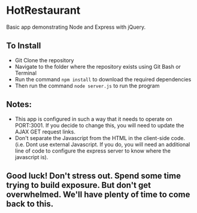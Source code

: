# HotRestaurant
Basic app demonstrating Node and Express with jQuery. 

## To Install
* Git Clone the repository
* Navigate to the folder where the repository exists using Git Bash or Terminal
* Run the command `npm install` to download the required dependencies
* Then run the command `node server.js` to run the program

## Notes:
* This app is configured in such a way that it needs to operate on PORT:3001. If you decide to change this, you will need to update the AJAX GET request links.
* Don't separate the Javascript from the HTML in the client-side code. (i.e. Dont use external Javascript. If you do, you will need an additional line of code to configure the express server to know where the javascript is).

## Good luck! Don't stress out. Spend some time trying to build exposure. But don't get overwhelmed. We'll have plenty of time to come back to this. 
